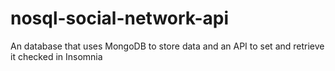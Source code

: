 # nosql-social-network-api
An database that uses MongoDB to store data and an API to set and retrieve it checked in Insomnia
